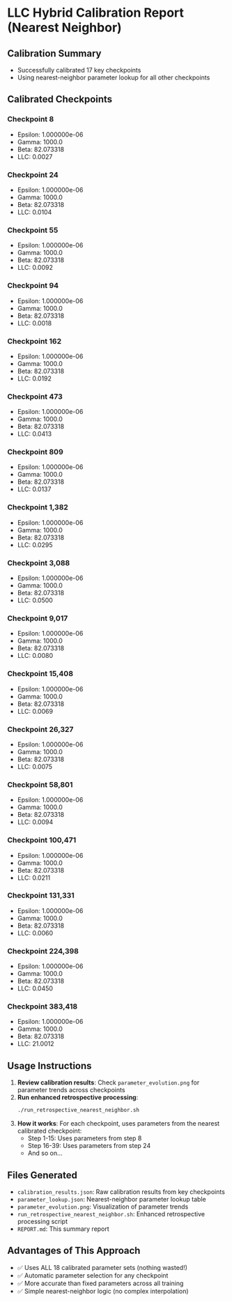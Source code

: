 # LLC Hybrid Calibration Report (Nearest Neighbor)

## Calibration Summary
- Successfully calibrated 17 key checkpoints
- Using nearest-neighbor parameter lookup for all other checkpoints

## Calibrated Checkpoints

### Checkpoint 8
- Epsilon: 1.000000e-06
- Gamma: 1000.0
- Beta: 82.073318
- LLC: 0.0027
### Checkpoint 24
- Epsilon: 1.000000e-06
- Gamma: 1000.0
- Beta: 82.073318
- LLC: 0.0104
### Checkpoint 55
- Epsilon: 1.000000e-06
- Gamma: 1000.0
- Beta: 82.073318
- LLC: 0.0092
### Checkpoint 94
- Epsilon: 1.000000e-06
- Gamma: 1000.0
- Beta: 82.073318
- LLC: 0.0018
### Checkpoint 162
- Epsilon: 1.000000e-06
- Gamma: 1000.0
- Beta: 82.073318
- LLC: 0.0192
### Checkpoint 473
- Epsilon: 1.000000e-06
- Gamma: 1000.0
- Beta: 82.073318
- LLC: 0.0413
### Checkpoint 809
- Epsilon: 1.000000e-06
- Gamma: 1000.0
- Beta: 82.073318
- LLC: 0.0137
### Checkpoint 1,382
- Epsilon: 1.000000e-06
- Gamma: 1000.0
- Beta: 82.073318
- LLC: 0.0295
### Checkpoint 3,088
- Epsilon: 1.000000e-06
- Gamma: 1000.0
- Beta: 82.073318
- LLC: 0.0500
### Checkpoint 9,017
- Epsilon: 1.000000e-06
- Gamma: 1000.0
- Beta: 82.073318
- LLC: 0.0080
### Checkpoint 15,408
- Epsilon: 1.000000e-06
- Gamma: 1000.0
- Beta: 82.073318
- LLC: 0.0069
### Checkpoint 26,327
- Epsilon: 1.000000e-06
- Gamma: 1000.0
- Beta: 82.073318
- LLC: 0.0075
### Checkpoint 58,801
- Epsilon: 1.000000e-06
- Gamma: 1000.0
- Beta: 82.073318
- LLC: 0.0094
### Checkpoint 100,471
- Epsilon: 1.000000e-06
- Gamma: 1000.0
- Beta: 82.073318
- LLC: 0.0211
### Checkpoint 131,331
- Epsilon: 1.000000e-06
- Gamma: 1000.0
- Beta: 82.073318
- LLC: 0.0060
### Checkpoint 224,398
- Epsilon: 1.000000e-06
- Gamma: 1000.0
- Beta: 82.073318
- LLC: 0.0450
### Checkpoint 383,418
- Epsilon: 1.000000e-06
- Gamma: 1000.0
- Beta: 82.073318
- LLC: 21.0012

## Usage Instructions

1. **Review calibration results**: Check `parameter_evolution.png` for parameter trends across checkpoints
2. **Run enhanced retrospective processing**:
   ```bash
   ./run_retrospective_nearest_neighbor.sh
   ```
3. **How it works**: For each checkpoint, uses parameters from the nearest calibrated checkpoint:
   - Step 1-15: Uses parameters from step 8
   - Step 16-39: Uses parameters from step 24
   - And so on...

## Files Generated
- `calibration_results.json`: Raw calibration results from key checkpoints
- `parameter_lookup.json`: Nearest-neighbor parameter lookup table
- `parameter_evolution.png`: Visualization of parameter trends
- `run_retrospective_nearest_neighbor.sh`: Enhanced retrospective processing script
- `REPORT.md`: This summary report

## Advantages of This Approach
- ✅ Uses ALL 18 calibrated parameter sets (nothing wasted!)
- ✅ Automatic parameter selection for any checkpoint
- ✅ More accurate than fixed parameters across all training
- ✅ Simple nearest-neighbor logic (no complex interpolation)
